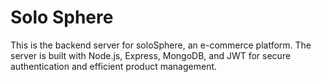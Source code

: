 # Solo Sphere

This is the backend server for soloSphere, an e-commerce platform. The server is built with Node.js, Express, MongoDB, and JWT for secure authentication and efficient product management.